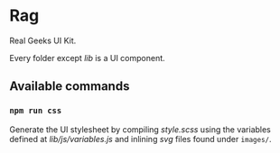 # Rag

Real Geeks UI Kit.

Every folder except _lib_ is a UI component.

## Available commands

### `npm run css`

Generate the UI stylesheet by compiling _style.scss_ using the variables defined at _lib/js/variables.js_ and inlining _svg_ files found under `images/`.
